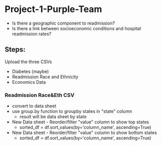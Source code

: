 # Project-1-Purple-Team
* Is there a geographic component to readmission?
* Is there a link between socioeconomic conditions and hospital readmission rates? 

## Steps: 
Upload the three CSVs
  * Diabetes (maybe) 
  * Readmission Race and Ethnicity
  * Economics Data
### Readmission Race&Eth CSV 
  * convert to data sheet 
  * use group.by function to groupby states in "state" column 
    * result will be data sheet by state
  * New Data sheet - Reorder/filter "value" column to show top states
    * sorted_df = df.sort_values(by='column_name', ascending=True)
  * New Data sheet - Reorder/filter "value" column to show bottom states
    * sorted_df = df.sort_values(by='column_name', ascending=True)
